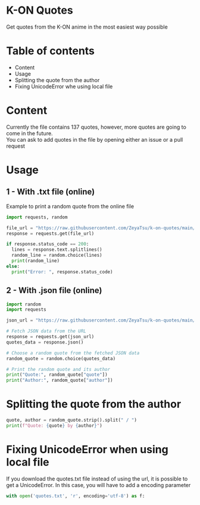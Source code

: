 # K-ON Quotes
Get quotes from the K-ON anime in the most easiest way possible

# Table of contents
* Content
* Usage
* Splitting the quote from the author
* Fixing UnicodeError whe using local file

# Content
Currently the file contains 137 quotes, however, more quotes are going to come in the future. <br/>
You can ask to add quotes in the file by opening either an issue or a pull request

# Usage
## 1 - With .txt file (online)
Example to print a random quote from the online file
```py
import requests, random

file_url = "https://raw.githubusercontent.com/ZeyaTsu/k-on-quotes/main/quotes.txt" # No need to download the txt file.
response = requests.get(file_url)

if response.status_code == 200:
  lines = response.text.splitlines()
  random_line = random.choice(lines)
  print(random_line)
else:
  print("Error: ", response.status_code)
```
## 2 - With .json file (online)
```py
import random
import requests

json_url = "https://raw.githubusercontent.com/ZeyaTsu/k-on-quotes/main/quotes.json"

# Fetch JSON data from the URL
response = requests.get(json_url)
quotes_data = response.json()

# Choose a random quote from the fetched JSON data
random_quote = random.choice(quotes_data)

# Print the random quote and its author
print("Quote:", random_quote["quote"])
print("Author:", random_quote["author"])
```

# Splitting the quote from the author
```py
quote, author = random_quote.strip().split(" / ")
print(f"Quote: {quote} by {author}")
```

# Fixing UnicodeError when using local file
If you download the quotes.txt file instead of using the url, it is possible to get a UnicodeError. In this case, you will have to add a encoding parameter </br>
```py
with open('quotes.txt', 'r', encoding='utf-8') as f:
```
